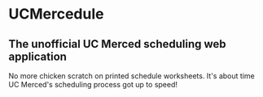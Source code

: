 # UCMercedule
## The unofficial UC Merced scheduling web application

No more chicken scratch on printed schedule worksheets. It's about time UC Merced's scheduling process got up to speed!
